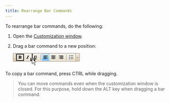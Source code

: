 ```yaml
---
title: Rearrange Bar Commands
---
```

To rearrange bar commands, do the following:
1. Open the [Customization window](../../../../interface-elements-for-desktop/articles/toolbars-and-menus/layout-customization/open-toolbar-customization-window.md).
2. Drag a bar command to a new position:
	
	![EU_XtraBars_DragBarCommand](../../../images/Img7721.png)

To copy a bar command, press CTRL while dragging.

> You can move commands even when the customization window is closed. For this purpose, hold down the ALT key when dragging a bar command.